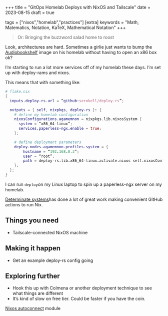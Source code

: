 +++
title = "GitOps Homelab Deploys with NixOS and Tailscale"
date = 2023-08-15
draft = true

tags = ["nixos","homelab","practices"]
[extra]
keywords = "Math, Matematics, Notation, KaTeX, Mathematical Notation"
+++

> Or: Bringing the buzzword salad home to roost

Look, architectures are hard. Sometimes a girlie just wants to bump the [Audiobookshelf](https://audiobookshelf.org) image on his homelab without having to open an x86 box ok?

I’m starting to run a lot more services off of my homelab these days. I’m set up with deploy-rams and nixos. 

This means that with something like:

```nix
# flake.nix
{
  inputs.deploy-rs.url = “github:serokell/deploy-rs”;

  outputs = { self, nixpkgs, deploy-rs }: {
    # define my homelab configuration
    nixosConfigurations.agamemnon = nixpkgs.lib.nixosSystem {
      system = “x86_64-linux”;
      services.paperless-ngx.enable = true;
    };

    # define deployment parameters
    deploy.nodes.agamemnon.profiles.system = {
        hostname = “192.168.0.3”;
        user = “root”;
        path = deploy-rs.lib.x86_64-linux.activate.nixos self.nixosConfigurations.some-random-system;
    };
  };
}
```

I can run `deploy`on my Linux laptop to spin up a paperless-ngx server on my homelab. 

[Determinate systems](https://determinate.systems)has done a lot of great work making convenient GitHub actions to run Nix. 

## Things you need
* Tailscale-connected NixOS machine

## Making it happen
* Get an example deploy-rs config going

## Exploring further
* Hook this up with Colmena or another deployment technique to see what things are different
* It’s kind of slow on free tier. Could be faster if you have the coin. 


[Nixos autoconnect](https://tailscale.com/kb/1096/nixos-minecraft/) module
